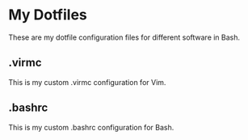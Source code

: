 # My Dotfiles 
These are my dotfile configuration files for different software in Bash. 
## .virmc 
This is my custom .virmc configuration for Vim. 
## .bashrc 
This is my custom .bashrc configuration for Bash. 

